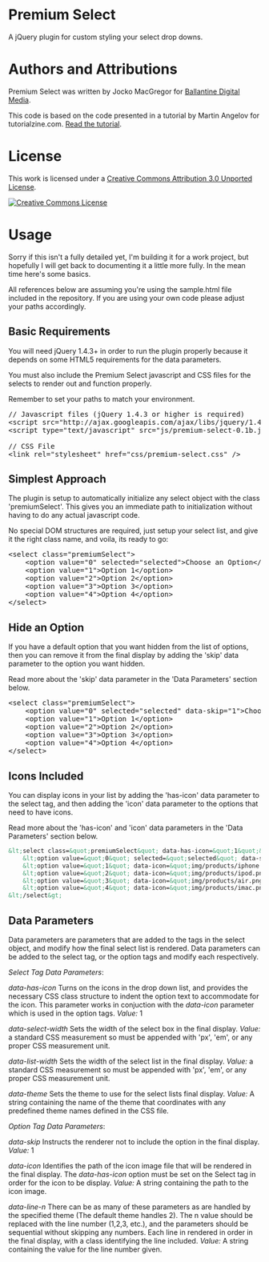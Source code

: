 Premium Select
==============

A jQuery plugin for custom styling your select drop downs.

Authors and Attributions
========================
Premium Select was written by Jocko MacGregor for [Ballantine Digital Media](http://blog.buzztown.com/).

This code is based on the code presented in a tutorial by Martin Angelov
for tutorialzine.com.  [Read the tutorial](http://tutorialzine.com/2010/11/better-select-jquery-css3/).

License
=======
This work is licensed under a <a rel="license" href="http://creativecommons.org/licenses/by/3.0/">Creative Commons Attribution 3.0 Unported License</a>.

<a rel="license" href="http://creativecommons.org/licenses/by/3.0/"><img alt="Creative Commons License" style="border-width:0" src="http://i.creativecommons.org/l/by/3.0/88x31.png" /></a>

Usage
=====
Sorry if this isn't a fully detailed yet, I'm building it for a work project, 
but hopefully I will get back to documenting it a little more fully.  In the 
mean time here's some basics.

All references below are assuming you're using the sample.html file included in
the repository.  If you are using your own code please adjust your paths
accordingly.

Basic Requirements
------------------
You will need jQuery 1.4.3+ in order to run the plugin properly because it
depends on some HTML5 requirements for the data parameters.

You must also include the Premium Select javascript and CSS files for the selects
to render out and function properly.

Remember to set your paths to match your environment.

<pre>
// Javascript files (jQuery 1.4.3 or higher is required)
&lt;script src=&quot;http://ajax.googleapis.com/ajax/libs/jquery/1.4.3/jquery.min.js&quot;&gt;&lt;/script&gt;
&lt;script type=&quot;text/javascript&quot; src=&quot;js/premium-select-0.1b.js&quot;&gt;&lt;/script&gt;

// CSS File
&lt;link rel=&quot;stylesheet&quot; href=&quot;css/premium-select.css&quot; /&gt;
</pre>

Simplest Approach
-----------------
The plugin is setup to automatically initialize any select object with the class
'premiumSelect'.  This gives you an immediate path to initialization without 
having to do any actual javascript code.

No special DOM structures are required, just setup your select list, and give
it the right class name, and voila, its ready to go:

<pre>
&lt;select class=&quot;premiumSelect&quot;&gt;
    &lt;option value=&quot;0&quot; selected=&quot;selected&quot;&gt;Choose an Option&lt;/option&gt;
    &lt;option value=&quot;1&quot;&gt;Option 1&lt;/option&gt;
    &lt;option value=&quot;2&quot;&gt;Option 2&lt;/option&gt;
    &lt;option value=&quot;3&quot;&gt;Option 3&lt;/option&gt;
    &lt;option value=&quot;4&quot;&gt;Option 4&lt;/option&gt;
&lt;/select&gt;
</pre>


Hide an Option
--------------
If you have a default option that you want hidden from the list of options, then
you can remove it from the final display by adding the 'skip' data parameter to
the option you want hidden.

Read more about the 'skip' data parameter in the 'Data Parameters' section 
below.

<pre>
&lt;select class=&quot;premiumSelect&quot;&gt;
    &lt;option value=&quot;0&quot; selected=&quot;selected&quot; data-skip=&quot;1&quot;&gt;Choose an Option&lt;/option&gt;
    &lt;option value=&quot;1&quot;&gt;Option 1&lt;/option&gt;
    &lt;option value=&quot;2&quot;&gt;Option 2&lt;/option&gt;
    &lt;option value=&quot;3&quot;&gt;Option 3&lt;/option&gt;
    &lt;option value=&quot;4&quot;&gt;Option 4&lt;/option&gt;
&lt;/select&gt;
</pre>


Icons Included
--------------
You can display icons in your list by adding the 'has-icon' data parameter to
the select tag, and then adding the 'icon' data parameter to the options that
need to have icons.

Read more about the 'has-icon' and 'icon' data parameters in the 'Data
Parameters' section below.

```html
&lt;select class=&quot;premiumSelect&quot; data-has-icon=&quot;1&quot;&gt;
    &lt;option value=&quot;0&quot; selected=&quot;selected&quot; data-skip=&quot;1&quot;&gt;Choose Your Product&lt;/option&gt;
    &lt;option value=&quot;1&quot; data-icon=&quot;img/products/iphone.png&quot;&gt;iPhone 4&lt;/option&gt;
    &lt;option value=&quot;2&quot; data-icon=&quot;img/products/ipod.png&quot;&gt;iPod&lt;/option&gt;
    &lt;option value=&quot;3&quot; data-icon=&quot;img/products/air.png&quot;&gt;MacBook Air&lt;/option&gt;
    &lt;option value=&quot;4&quot; data-icon=&quot;img/products/imac.png&quot;&gt;iMac&lt;/option&gt;
&lt;/select&gt;
```

Data Parameters
---------------
Data parameters are parameters that are added to the tags in the select object,
and modify how the final select list is rendered.  Data parameters can be added
to the select tag, or the option tags and modify each respectively.

*Select Tag Data Parameters*:


*data-has-icon*
Turns on the icons in the drop down list, and provides the necessary CSS
class structure to indent the option text to accommodate for the icon.  This
parameter works in conjuction with the *data-icon* parameter which is used
in the option tags. 
*Value:* 1

*data-select-width*
Sets the width of the select box in the final display.
*Value:* a standard CSS measurement so must be appended with 'px', 'em', or 
any proper CSS measurement unit.

*data-list-width*
Sets the width of the select list in the final display.
*Value:* a standard CSS measurement so must be appended with 'px', 'em', or 
any proper CSS measurement unit.

*data-theme*
Sets the theme to use for the select lists final display.
*Value:* A string containing the name of the theme that coordinates with any
predefined theme names defined in the CSS file.

*Option Tag Data Parameters*:
    
*data-skip*
Instructs the renderer not to include the option in the final display.
*Value:* 1

*data-icon*
Identifies the path of the icon image file that will be rendered in the
final display.  The *data-has-icon* option must be set on the Select tag
in order for the icon to be display.
*Value:* A string containing the path to the icon image.

*data-line-n*
There can be as many of these parameters as are handled by the specified 
theme (The default theme handles 2).  The n value should be replaced with
the line number (1,2,3, etc.), and the parameters should be sequential
without skipping any numbers.  Each line in rendered in order in the final
display, with a class identifying the line included.
*Value:* A string containing the value for the line number given.
